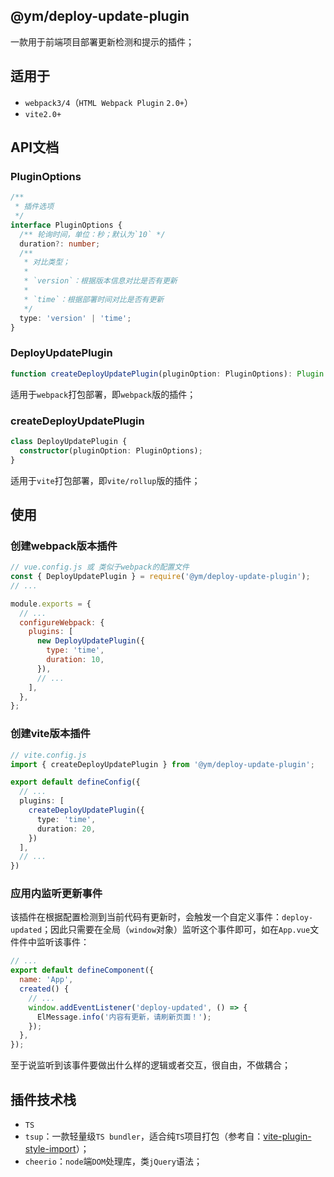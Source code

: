 ## @ym/deploy-update-plugin

一款用于前端项目部署更新检测和提示的插件；

## 适用于

- `webpack3/4`（`HTML Webpack Plugin` `2.0+`）
- `vite2.0+`

## API文档

### PluginOptions

```ts
/**
 * 插件选项
 */
interface PluginOptions {
  /** 轮询时间，单位：秒；默认为`10` */
  duration?: number;
  /**
   * 对比类型；
   * 
   * `version`：根据版本信息对比是否有更新
   * 
   * `time`：根据部署时间对比是否有更新
   */
  type: 'version' | 'time';
}
```

### DeployUpdatePlugin

```ts
function createDeployUpdatePlugin(pluginOption: PluginOptions): Plugin
```

适用于`webpack`打包部署，即`webpack`版的插件；

### createDeployUpdatePlugin

```ts
class DeployUpdatePlugin {
  constructor(pluginOption: PluginOptions);
}
```

适用于`vite`打包部署，即`vite/rollup`版的插件；

## 使用

### 创建webpack版本插件

```js
// vue.config.js 或 类似于webpack的配置文件
const { DeployUpdatePlugin } = require('@ym/deploy-update-plugin');
// ...

module.exports = {
  // ...
  configureWebpack: {
    plugins: [
      new DeployUpdatePlugin({
        type: 'time',
        duration: 10,
      }),
      // ...
    ],
  },
};
```

### 创建vite版本插件

```ts
// vite.config.js
import { createDeployUpdatePlugin } from '@ym/deploy-update-plugin';

export default defineConfig({
  // ...
  plugins: [
    createDeployUpdatePlugin({
      type: 'time',
      duration: 20,
    })
  ],
  // ...
})
```

### 应用内监听更新事件

该插件在根据配置检测到当前代码有更新时，会触发一个自定义事件：`deploy-updated`；因此只需要在全局（`window`对象）监听这个事件即可，如在`App.vue`文件件中监听该事件：

```js
// ...
export default defineComponent({
  name: 'App',
  created() {
    // ...
    window.addEventListener('deploy-updated', () => {
      ElMessage.info('内容有更新，请刷新页面！');
    });
  },
});
```

至于说监听到该事件要做出什么样的逻辑或者交互，很自由，不做耦合；


## 插件技术栈

- `TS`
- `tsup`：一款轻量级`TS bundler`，适合纯`TS`项目打包（参考自：[vite-plugin-style-import](https://github.com/anncwb/vite-plugin-style-import)）；
- `cheerio`：`node`端`DOM`处理库，类`jQuery`语法；

